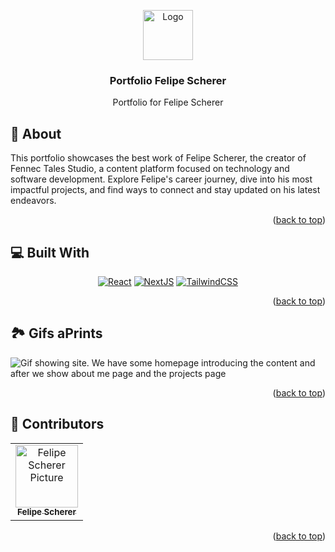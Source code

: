 <a name="readme-top"></a>
<div align="center">

<a href="https://github.com/fescherer/felipescherer.com">
<img src="https://github.com/fescherer/felipescherer.com/assets/62115215/59975042-95e9-4181-88fe-79f318d1ea4a" alt="Logo" width="80" height="80">
</a>

### Portfolio Felipe Scherer

Portfolio for Felipe Scherer

</div>

<!-- *********************🐲About🐲********************** -->
<a name="aboutProject"></a>

## 📕 About

This portfolio showcases the best work of Felipe Scherer, the creator of Fennec Tales Studio, a content platform focused on technology and software development. Explore Felipe's career journey, dive into his most impactful projects, and find ways to connect and stay updated on his latest endeavors.

<p align="right">(<a href="#readme-top">back to top</a>)</p>

<!-- **********************🐲Built With🐲********************** -->
<a name="buildWith"></a>

## 💻 Built With

<div align="center">

[![React][react-shield]][react-url]
[![NextJS][nextjs-shield]][nextjs-url]
[![TailwindCSS][tailwindcss-shield]][tailwindcss-url]

</div>

<!-- Badges -->
[react-shield]: https://img.shields.io/badge/react-%2320232a.svg?style=for-the-badge&logo=react&logoColor=%2361DAFB
[react-url]: https://react.dev
[nextjs-shield]: https://img.shields.io/badge/Next-black?style=for-the-badge&logo=next.js&logoColor=white
[nextjs-url]: https://nextjs.org
[tailwindcss-shield]: https://img.shields.io/badge/tailwindcss-%2338B2AC.svg?style=for-the-badge&logo=tailwind-css&logoColor=white
[tailwindcss-url]: https://tailwindcss.com

<p align="right">(<a href="#readme-top">back to top</a>)</p>

<!-- **********************🐲Gifs Prints🐲********************** -->
<a name="gifsPrints"></a>

## 🏞️ Gifs  aPrints


![Gif showing site. We have some homepage introducing the content and after we show about me page and the projects page](https://github.com/user-attachments/assets/4e908703-339c-46a3-9f78-5fc1ad58cf4c)

<p align="right">(<a href="#readme-top">back to top</a>)</p>

<!-- **********************🐲Contributors🐲********************** -->
<a name="contributors"></a>

## 🤗 Contributors

<table>
  <tr>
    <td align="center">
        <a href=https://github.com/fescherer>
          <img src=https://github.com/fescherer.png width="100px;" alt="Felipe Scherer Picture"/><br>
          <sub>
            <b>Felipe Scherer</b>
          </sub>
        </a>
      </td>
  </tr>
</table>

<p align="right">(<a href="#readme-top">back to top</a>)</p>
